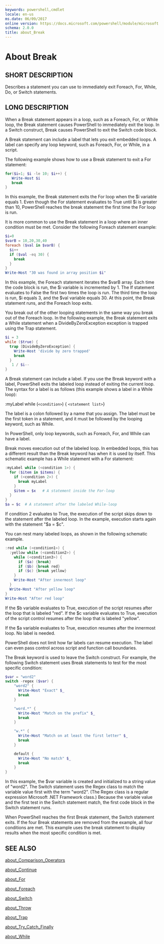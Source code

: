 ```yaml
---
keywords: powershell,cmdlet
locale: en-us
ms.date: 06/09/2017
online version: https://docs.microsoft.com/powershell/module/microsoft.powershell.core/about/about_break?view=powershell-5.0
schema: 2.0.0
title: about_Break
---
```


# About Break

## SHORT DESCRIPTION

Describes a statement you can use to immediately exit Foreach, For, While,
Do, or Switch statements.

## LONG DESCRIPTION

When a Break statement appears in a loop, such as a Foreach, For, or While
loop, the Break statement causes PowerShell to immediately exit the loop.
In a Switch construct, Break causes PowerShell to exit the Switch code
block.

A Break statement can include a label that lets you exit embedded loops. A
label can specify any loop keyword, such as Foreach, For, or While, in a
script.

The following example shows how to use a Break statement to exit a For
statement:

```powershell
for($i=1; $i -le 10; $i++) {
   Write-Host $i
   break
}
```

In this example, the Break statement exits the For loop when the $i
variable equals 1. Even though the For statement evaluates to True until $i
is greater than 10, PowerShell reaches the break statement the first time
the For loop is run.

It is more common to use the Break statement in a loop where an inner
condition must be met. Consider the following Foreach statement example:

```powershell
$i=0
$varB = 10,20,30,40
foreach ($val in $varB) {
  $i++
  if ($val -eq 30) {
    break
  }
}
Write-Host "30 was found in array position $i"
```

In this example, the Foreach statement iterates the $varB array. Each time
the code block is run, the $i variable is incremented by 1. The If
statement evaluates to False the first two times the loop is run. The third
time the loop is run, $i equals 3, and the $val variable equals 30. At this
point, the Break statement runs, and the Foreach loop exits.

You break out of the other looping statements in the same way you break out
of the Foreach loop. In the following example, the Break statement exits a
While statement when a DivideByZeroException exception is trapped using the
Trap statement.

```powershell
$i = 3
while ($true) {
  trap [DivideByZeroException] {
    Write-Host 'divide by zero trapped'
    break
  }
   1 / $i--
}

```

A Break statement can include a label. If you use the Break keyword with a
label, PowerShell exits the labeled loop instead of exiting the current
loop. The syntax for a label is as follows (this example shows a label in a
While loop):

:myLabel while (`<condition>`) { `<statement list>`}

The label is a colon followed by a name that you assign. The label must be
the first token in a statement, and it must be followed by the looping
keyword, such as While.

In PowerShell, only loop keywords, such as Foreach, For, and While can have
a label.

Break moves execution out of the labeled loop. In embedded loops, this has
a different result than the Break keyword has when it is used by itself.
This schematic example has a While statement with a For statement:

```powershell
:myLabel while (<condition 1>) {
  for ($item in $items) {
    if (<condition 2>) {
      break myLabel
    }
    $item = $x   # A statement inside the For-loop
  }
}
$a = $c  # A statement after the labeled While-loop
```

If condition 2 evaluates to True, the execution of the script skips down to
the statement after the labeled loop. In the example, execution starts
again with the statement "$a = $c".

You can nest many labeled loops, as shown in the following schematic
example.

```powershell
:red while (<condition1>) {
  :yellow while (<condition2>) {
    while (<condition3>) {
      if ($a) {break}
      if ($b) {break red}
      if ($c) {break yellow}
    }
    Write-Host "After innermost loop"
  }
  Write-Host "After yellow loop"
}
Write-Host "After red loop"
```

If the $b variable evaluates to True, execution of the script resumes after
the loop that is labeled "red". If the $c variable evaluates to True,
execution of the script control resumes after the loop that is labeled
"yellow".

If the $a variable evaluates to True, execution resumes after the innermost
loop. No label is needed.

PowerShell does not limit how far labels can resume execution. The label
can even pass control across script and function call boundaries.

The Break keyword is used to leave the Switch construct. For example, the
following Switch statement uses Break statements to test for the most
specific condition:

```powershell
$var = "word2"
switch -regex ($var) {
    "word2" {
      Write-Host "Exact" $_
      break
    }

    "word.*" {
      Write-Host "Match on the prefix" $_
      break
    }

    "w.*" {
      Write-Host "Match on at least the first letter" $_
      break
    }

    default {
      Write-Host "No match" $_
      break
    }
}
```

In this example, the $var variable is created and initialized to a string
value of "word2". The Switch statement uses the Regex class to match the
variable value first with the term "word2". (The Regex class is a regular
expression Microsoft .NET Framework class.) Because the variable value and
the first test in the Switch statement match, the first code block in the
Switch statement runs.

When PowerShell reaches the first Break statement, the Switch statement
exits. If the four Break statements are removed from the example, all four
conditions are met. This example uses the break statement to display
results when the most specific condition is met.

## SEE ALSO

[about_Comparison_Operators](about_Comparison_Operators.md)

[about_Continue](about_Continue.md)

[about_For](about_For.md)

[about_Foreach](about_Foreach.md)

[about_Switch](about_Switch.md)

[about_Throw](about_Throw.md)

[about_Trap](about_Trap.md)

[about_Try_Catch_Finally](about_Try_Catch_Finally.md)

[about_While](about_While.md)
